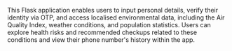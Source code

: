 This Flask application enables users to input personal details, verify their identity via OTP, and access localised environmental data, including the Air Quality Index, weather conditions, and population statistics. Users can explore health risks and recommended checkups related to these conditions and view their phone number's history within the app.
